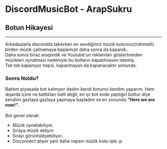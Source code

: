 # DiscordMusicBot - ArapSukru
## Botun Hikayesi
<hr>
Arkadaşlarla discordda takılırken en sevdiğimiz müzik botumuz(rahmetli) birden müzik çalmamaya başlamıştı daha sonra da kapandı.. <br>
Daha sonra biraz araştırdık ve Youtube'un reklamları göstertmeden müzikleri oynatması nedeniyle bu botların kapatılmasını istemiş. <br>
Tek tek kapanıyor hepsi, kapanmayan da kapanacaktır sonunda. <br>

### Sonra Noldu? <br>
Baktım piyasada bot kalmıyor dedim kendi botumu kendim yaparım. Hem dışarda içine ne kattıkları belli değil, en iyi bot evde yaptığın bottur diye kendimi gazlaya gazlaya yapmaya başladım ve en sonunda <b>"Here we are now!".</b> <br>
<br>
Bot genel olarak: <br>
* Müzik oynatabiliyor.
* Sıraya müzik ekliyor.
* Sırayı görüntüleyebiliyor.
* Disconnect atıyor yani daha napsın müzik botu işte :p

